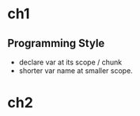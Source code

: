# ch1
## Programming Style

- declare var at its scope / chunk
- shorter var name at smaller scope.

# ch2

